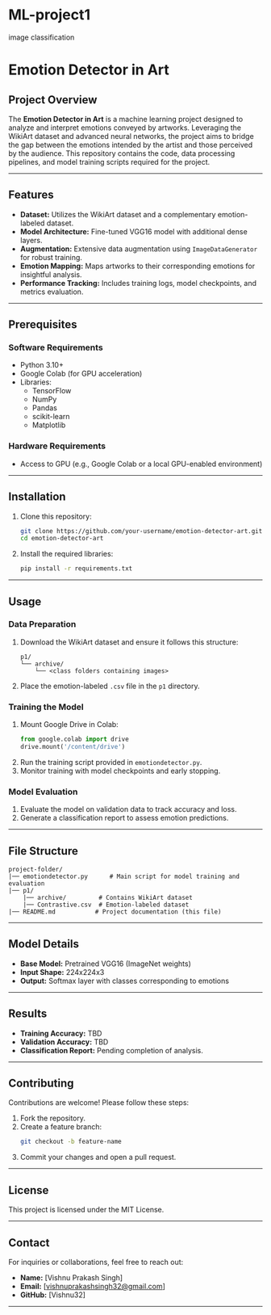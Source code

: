 # ML-project1
image classification
# Emotion Detector in Art

## Project Overview
The **Emotion Detector in Art** is a machine learning project designed to analyze and interpret emotions conveyed by artworks. Leveraging the WikiArt dataset and advanced neural networks, the project aims to bridge the gap between the emotions intended by the artist and those perceived by the audience. This repository contains the code, data processing pipelines, and model training scripts required for the project.

---

## Features
- **Dataset:** Utilizes the WikiArt dataset and a complementary emotion-labeled dataset.
- **Model Architecture:** Fine-tuned VGG16 model with additional dense layers.
- **Augmentation:** Extensive data augmentation using `ImageDataGenerator` for robust training.
- **Emotion Mapping:** Maps artworks to their corresponding emotions for insightful analysis.
- **Performance Tracking:** Includes training logs, model checkpoints, and metrics evaluation.

---

## Prerequisites
### Software Requirements
- Python 3.10+
- Google Colab (for GPU acceleration)
- Libraries:
  - TensorFlow
  - NumPy
  - Pandas
  - scikit-learn
  - Matplotlib

### Hardware Requirements
- Access to GPU (e.g., Google Colab or a local GPU-enabled environment)

---

## Installation
1. Clone this repository:
   ```bash
   git clone https://github.com/your-username/emotion-detector-art.git
   cd emotion-detector-art
   ```
2. Install the required libraries:
   ```bash
   pip install -r requirements.txt
   ```

---

## Usage
### Data Preparation
1. Download the WikiArt dataset and ensure it follows this structure:
   ```
   p1/
   └── archive/
       └── <class folders containing images>
   ```
2. Place the emotion-labeled `.csv` file in the `p1` directory.

### Training the Model
1. Mount Google Drive in Colab:
   ```python
   from google.colab import drive
   drive.mount('/content/drive')
   ```
2. Run the training script provided in `emotiondetector.py`.
3. Monitor training with model checkpoints and early stopping.

### Model Evaluation
1. Evaluate the model on validation data to track accuracy and loss.
2. Generate a classification report to assess emotion predictions.

---

## File Structure
```
project-folder/
|── emotiondetector.py      # Main script for model training and evaluation
|── p1/
    |── archive/         # Contains WikiArt dataset
    |── Contrastive.csv  # Emotion-labeled dataset
|── README.md           # Project documentation (this file)
```

---

## Model Details
- **Base Model:** Pretrained VGG16 (ImageNet weights)
- **Input Shape:** 224x224x3
- **Output:** Softmax layer with classes corresponding to emotions

---

## Results
- **Training Accuracy:** TBD
- **Validation Accuracy:** TBD
- **Classification Report:** Pending completion of analysis.

---

## Contributing
Contributions are welcome! Please follow these steps:
1. Fork the repository.
2. Create a feature branch:
   ```bash
   git checkout -b feature-name
   ```
3. Commit your changes and open a pull request.

---

## License
This project is licensed under the MIT License.

---

## Contact
For inquiries or collaborations, feel free to reach out:
- **Name:** [Vishnu Prakash Singh]
- **Email:** [vishnuprakashsingh32@gmail.com]
- **GitHub:** [Vishnu32]

---

